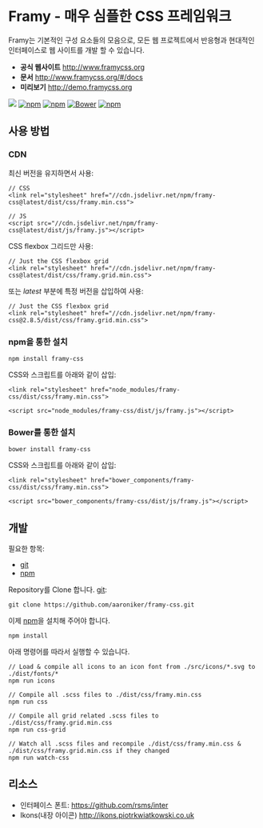 # Framy - 매우 심플한 CSS 프레임워크

Framy는 기본적인 구성 요소들의 모음으로, 모든 웹 프로젝트에서 반응형과
현대적인 인터페이스로 웹 사이트를 개발 할 수 있습니다.

* __공식 웹사이트__ http://www.framycss.org
* __문서__ http://www.framycss.org/#/docs
* __미리보기__ http://demo.framycss.org

[![](https://data.jsdelivr.com/v1/package/npm/framy-css/badge?style=rounded)](https://www.jsdelivr.com/package/npm/framy-css)
[![npm](https://img.shields.io/npm/dt/framy-css.svg)](https://www.npmjs.com/package/framy-css)
[![npm](https://img.shields.io/npm/v/framy-css.svg)](https://www.npmjs.com/package/framy-css)
[![Bower](https://img.shields.io/bower/v/framy-css.svg)]()
[![npm](https://img.shields.io/npm/l/framy-css.svg)]()

## 사용 방법

### CDN

최신 버전을 유지하면서 사용:
```
// CSS
<link rel="stylesheet" href="//cdn.jsdelivr.net/npm/framy-css@latest/dist/css/framy.min.css">

// JS
<script src="//cdn.jsdelivr.net/npm/framy-css@latest/dist/js/framy.js"></script>
```

CSS flexbox 그리드만 사용:
```
// Just the CSS flexbox grid
<link rel="stylesheet" href="//cdn.jsdelivr.net/npm/framy-css@latest/dist/css/framy.grid.min.css">
```

또는 _latest_ 부분에 특정 버전을 삽입하여 사용:
```
// Just the CSS flexbox grid
<link rel="stylesheet" href="//cdn.jsdelivr.net/npm/framy-css@2.8.5/dist/css/framy.grid.min.css">
```

### npm을 통한 설치
```
npm install framy-css
```
CSS와 스크립트를 아래와 같이 삽입:
```
<link rel="stylesheet" href="node_modules/framy-css/dist/css/framy.min.css">

<script src="node_modules/framy-css/dist/js/framy.js"></script>
```

### Bower를 통한 설치
```
bower install framy-css
```
CSS와 스크립트를 아래와 같이 삽입:
```
<link rel="stylesheet" href="bower_components/framy-css/dist/css/framy.min.css">

<script src="bower_components/framy-css/dist/js/framy.js"></script>
```

## 개발
필요한 항목:
* [git](https://git-scm.com/)
* [npm](https://www.npmjs.com/get-npm)

Repository를 Clone 합니다. [git](https://git-scm.com/):
```
git clone https://github.com/aaroniker/framy-css.git
```
이제 [npm](https://www.npmjs.com/get-npm)을 설치해 주어야 합니다.
```
npm install
```
아래 명령어를 따라서 실행할 수 있습니다.
```
// Load & compile all icons to an icon font from ./src/icons/*.svg to ./dist/fonts/*
npm run icons

// Compile all .scss files to ./dist/css/framy.min.css
npm run css

// Compile all grid related .scss files to ./dist/css/framy.grid.min.css
npm run css-grid

// Watch all .scss files and recompile ./dist/css/framy.min.css & ./dist/css/framy.grid.min.css if they changed
npm run watch-css
```

## 리소스

* 인터페이스 폰트: https://github.com/rsms/inter
* Ikons(내장 아이콘) http://ikons.piotrkwiatkowski.co.uk

